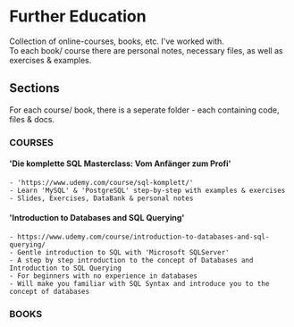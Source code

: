 # Further Education
Collection of online-courses, books, etc. I've worked with.  
To each book/ course there are personal notes, necessary files, as well as exercises & examples.  

## Sections
For each course/ book, there is a seperate folder - each containing code, files & docs.     

### COURSES
#### 'Die komplette SQL Masterclass: Vom Anfänger zum Profi'
	- 'https://www.udemy.com/course/sql-komplett/'  
	- Learn 'MySQL' & 'PostgreSQL' step-by-step with examples & exercises
	- Slides, Exercises, DataBank & personal notes

#### 'Introduction to Databases and SQL Querying'  
	- https://www.udemy.com/course/introduction-to-databases-and-sql-querying/
	- Gentle introduction to SQL with 'Microsoft SQLServer'  
	- A step by step introduction to the concept of Databases and Introduction to SQL Querying  
	- For beginners with no experience in databases    
	- Will make you familiar with SQL Syntax and introduce you to the concept of databases    

### BOOKS